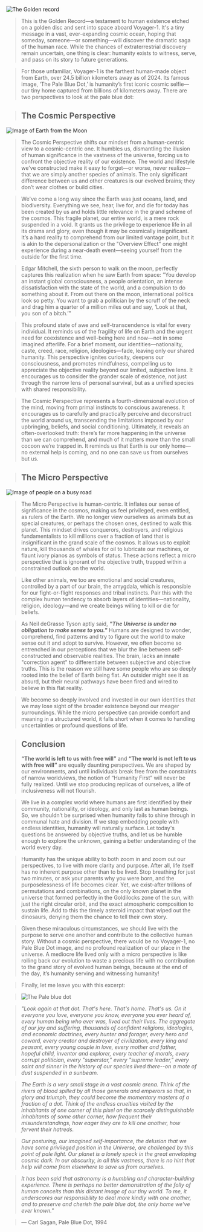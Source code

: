 ![The Golden record](https://upload.wikimedia.org/wikipedia/commons/thumb/5/56/The_Sounds_of_Earth_Record_Cover_-_GPN-2000-001978.jpg/1024px-The_Sounds_of_Earth_Record_Cover_-_GPN-2000-001978.jpg)

>This is the Golden Record—a testament to human existence etched on a golden disc and sent into space aboard Voyager-1. It's a tiny message in a vast, ever-expanding cosmic ocean, hoping that someday, someone—or something—will discover the dramatic saga of the human race. While the chances of extraterrestrial discovery remain uncertain, one thing is clear: humanity exists to witness, serve, and pass on its story to future generations.

>For those unfamiliar, Voyager-1 is the farthest human-made object from Earth, over 24.5 billion kilometers away as of 2024. Its famous image, ‘The Pale Blue Dot,’ is humanity’s first iconic cosmic selfie—our tiny home captured from billions of kilometers away. There are two perspectives to look at the pale blue dot:

>## The Cosmic Perspective

![Image of Earth from the Moon](https://explorer1.jpl.nasa.gov/assets/images/galleries/1968_Earthrise_297755main_GPN-2001-000009_full.jpeg)

>The Cosmic Perspective shifts our mindset from a human-centric view to a cosmic-centric one. It humbles us, dismantling the illusion of human significance in the vastness of the universe, forcing us to confront the objective reality of our existence. The world and lifestyle we’ve constructed make it easy to forget—or worse, never realize—that we are simply another species of animals. The only significant difference between us and other creatures is our evolved brains; they don’t wear clothes or build cities.

>We've come a long way since the Earth was just oceans, land, and biodiversity. Everything we see, hear, live for, and die for today has been created by us and holds little relevance in the grand scheme of the cosmos. This fragile planet, our entire world, is a mere rock suspended in a void. It grants us the privilege to experience life in all its drama and glory, even though it may be cosmically insignificant. It’s a hard reality to comprehend from our limited vantage point, but it is akin to the depersonalization or the "Overview Effect" one might experience during a near-death event—seeing yourself from the outside for the first time.

>Edgar Mitchell, the sixth person to walk on the moon, perfectly captures this realization when he saw Earth from space: ”You develop an instant global consciousness, a people orientation, an intense dissatisfaction with the state of the world, and a compulsion to do something about it. From out there on the moon, international politics look so petty. You want to grab a politician by the scruff of the neck and drag him a quarter of a million miles out and say, ‘Look at that, you son of a bitch.’"

>This profound state of awe and self-transcendence is vital for every individual. It reminds us of the fragility of life on Earth and the urgent need for coexistence and well-being here and now—not in some imagined afterlife. For a brief moment, our identities—nationality, caste, creed, race, religion, ideologies—fade, leaving only our shared humanity. This perspective ignites curiosity, deepens our consciousness, and promotes mindfulness, compelling us to appreciate the objective reality beyond our limited, subjective lens. It encourages us to consider the grander scale of existence, not just through the narrow lens of personal survival, but as a unified species with shared responsibility.

>The Cosmic Perspective represents a fourth-dimensional evolution of the mind, moving from primal instincts to conscious awareness. It encourages us to carefully and practically perceive and deconstruct the world around us, transcending the limitations imposed by our upbringing, beliefs, and social conditioning. Ultimately, it reveals an often-overlooked truth: there’s far more happening in the universe than we can comprehend, and much of it matters more than the small cocoon we’re trapped in. It reminds us that Earth is our only home—no external help is coming, and no one can save us from ourselves but us.

>## The Micro Perspective

![Image of people on a busy road](https://media.istockphoto.com/id/1623648936/photo/daily-life-in-japan-silhouettes-of-people-commuting-to-work-from-tokyo-station-in-the-morning.jpg?s=612x612&w=0&k=20&c=CR8thtJ4AWHcruEcOto1poPGZJZKx42K4etsWwxKGD8=)

>The Micro Perspective is human-centric. It inflates our sense of significance in the cosmos, making us feel privileged, even entitled, as rulers of the Earth. We no longer view ourselves as animals but as special creatures, or perhaps the chosen ones, destined to walk this planet. This mindset drives conquerors, destroyers, and religious fundamentalists to kill millions over a fraction of land that is insignificant in the grand scale of the cosmos. It allows us to exploit nature, kill thousands of whales for oil to lubricate our machines, or flaunt ivory pianos as symbols of status. These actions reflect a micro perspective that is ignorant of the objective truth, trapped within a constrained outlook on the world.

>Like other animals, we too are emotional and social creatures, controlled by a part of our brain, the amygdala, which is responsible for our fight-or-flight responses and tribal instincts. Pair this with the complex human tendency to absorb layers of identities—nationality, religion, ideology—and we create beings willing to kill or die for beliefs.

>As Neil deGrasse Tyson aptly said, ***"The Universe is under no obligation to make sense to you."*** Humans are designed to wonder, comprehend, find patterns and try to figure out the world to make sense out it and adopt to survive. However, we often become so entrenched in our perceptions that we blur the line between self-constructed and observable realities. The brain, lacks an innate "correction agent" to differentiate between subjective and objective truths. This is the reason we still have some people who are so deeply rooted into the belief of Earth being flat. An outsider might see it as absurd, but their neural pathways have been fired and wired to believe in this flat reality.

>We become so deeply involved and invested in our own identities that we may lose sight of the broader existence beyond our meager surroundings. While the micro perspective can provide comfort and meaning in a structured world, it falls short when it comes to handling uncertainties or profound questions of life.

>## Conclusion
>**“The world is left to us with free will”** and **“The world is not left to us with free will”** are equally daunting perspectives. We are shaped by our environments, and until individuals break free from the constraints of narrow worldviews, the notion of “Humanity First” will never be fully realized. Until we stop producing replicas of ourselves, a life of inclusiveness will not flourish.

>We live in a complex world where humans are first identified by their community, nationality, or ideology, and only last as human beings. So, we shouldn’t be surprised when humanity fails to shine through in communal hate and division. If we stop embedding people with endless identities, humanity will naturally surface. Let today's questions be answered by objective truths, and let us be humble enough to explore the unknown, gaining a better understanding of the world every day.

>Humanity has the unique ability to both zoom in and zoom out our perspectives, to live with more clarity and purpose. After all, life itself has no inherent purpose other than to be lived. Stop breathing for just two minutes, or ask your parents why you were born, and the purposelessness of life becomes clear. Yet, we exist-after trillions of permutations and combinations, on the only known planet in the universe that formed perfectly in the Goldilocks zone of the sun, with just the right circular orbit, and the exact atmospheric composition to sustain life. Add to this the timely asteroid impact that wiped out the dinosaurs, denying them the chance to tell their own story.

>Given these miraculous circumstances, we should live with the purpose to serve one another and contribute to the collective human story. Without a cosmic perspective, there would be no Voyager-1, no Pale Blue Dot image, and no profound realization of our place in the universe. A mediocre life lived only with a micro perspective is like rolling back our evolution to waste a precious life with no contribution to the grand story of evolved human beings, because at the end of the day, it’s humanity serving and witnessing humanity!

>Finally, let me leave you with this excerpt:

>![The Pale blue dot](https://images.squarespace-cdn.com/content/v1/5f21c785773f796f082d955f/1601443708158-23Z85QZB5R10J7J1L81F/_methode_times_prod_web_bin_5ccb2a1e-4b71-11ea-92ed-35f8fca55a87.jpg?format=2500w)

>*"Look again at that dot. That's here. That's home. That's us. On it everyone you love, everyone you know, everyone you ever heard of, every human being who ever was, lived out their lives. The aggregate of our joy and suffering, thousands of confident religions, ideologies, and economic doctrines, every hunter and forager, every hero and coward, every creator and destroyer of civilization, every king and peasant, every young couple in love, every mother and father, hopeful child, inventor and explorer, every teacher of morals, every corrupt politician, every "superstar," every "supreme leader," every saint and sinner in the history of our species lived there--on a mote of dust suspended in a sunbeam.*

>*The Earth is a very small stage in a vast cosmic arena. Think of the rivers of blood spilled by all those generals and emperors so that, in glory and triumph, they could become the momentary masters of a fraction of a dot. Think of the endless cruelties visited by the inhabitants of one corner of this pixel on the scarcely distinguishable inhabitants of some other corner, how frequent their misunderstandings, how eager they are to kill one another, how fervent their hatreds.*

>*Our posturing, our imagined self-importance, the delusion that we have some privileged position in the Universe, are challenged by this point of pale light. Our planet is a lonely speck in the great enveloping cosmic dark. In our obscurity, in all this vastness, there is no hint that help will come from elsewhere to save us from ourselves.*

>*It has been said that astronomy is a humbling and character-building experience. There is perhaps no better demonstration of the folly of human conceits than this distant image of our tiny world. To me, it underscores our responsibility to deal more kindly with one another, and to preserve and cherish the pale blue dot, the only home we've ever known."*

> — Carl Sagan, Pale Blue Dot, 1994
